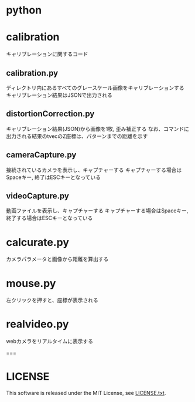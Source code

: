 python
======

# calibration
キャリブレーションに関するコード

## calibration.py
ディレクトリ内にあるすべてのグレースケール画像をキャリブレーションする
キャリブレーション結果はJSONで出力される

## distortionCorrection.py
キャリブレーション結果(JSON)から画像を1枚, 歪み補正する
なお、コマンドに出力される結果のtvecのZ座標は、パターンまでの距離を示す

## cameraCapture.py
接続されているカメラを表示し、キャプチャーする
キャプチャーする場合はSpaceキー, 終了はESCキーとなっている

## videoCapture.py
動画ファイルを表示し、キャプチャーする
キャプチャーする場合はSpaceキー, 終了する場合はESCキーとなっている

# calcurate.py
カメラパラメータと画像から距離を算出する

# mouse.py
左クリックを押すと、座標が表示される

# realvideo.py
webカメラをリアルタイムに表示する

===
# LICENSE
This software is released under the MIT License, see [LICENSE.txt](https://github.com/d-zenju/python/blob/master/LICENSE.txt "LICENSE.txt").
